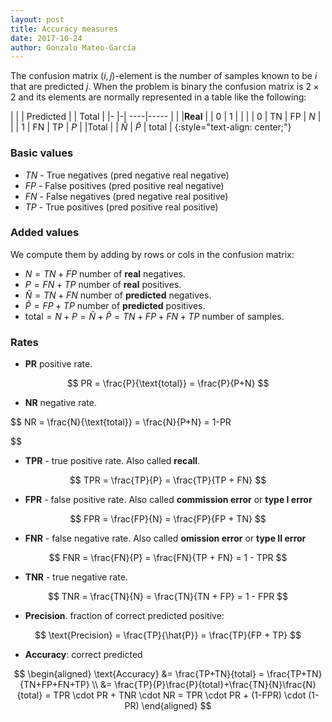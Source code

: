 ```yaml
---
layout: post
title: Accuracy measures
date: 2017-10-24
author: Gonzalo Mateo-García
---
```

<script type="text/x-mathjax-config">
    MathJax.Hub.Config({
      tex2jax: {inlineMath: [['$','$'], ['\\(','\\)']]}
      //TeX: { equationNumbers: { autoNumber: "False" } }
    });
  /*  MathJax.Hub.Queue(
  ["resetEquationNumbers",MathJax.InputJax.TeX],
  ["PreProcess",MathJax.Hub],
  ["Reprocess",MathJax.Hub]
);*/
</script>

<script type="text/javascript" async
  src="https://cdnjs.cloudflare.com/ajax/libs/mathjax/2.7.2/MathJax.js?config=TeX-AMS-MML_HTMLorMML">
</script>


The confusion matrix $(i,j)$-element is the number of samples known to be $i$ that are predicted $j$. When the problem is binary the confusion matrix is $2 \times 2$ and its elements are normally represented in a table like the following:

| | | Predicted | | Total |
|- |-| ----|----- | |
|**Real** | | 0 | 1 |  |
| | 0 | TN | FP | $N$ |
| | 1 | FN | TP | $P$ |
|Total |  | $\hat{N}$  | $\hat{P}$ | total |
{:style="text-align: center;"}

### Basic values

* $TN$ - True negatives (pred negative real negative)
* $FP$ - False positives (pred positive real negative)
* $FN$ - False negatives (pred negative real positive)
* $TP$ - True positives (pred positive real positive)

### Added values

We compute them by adding by rows or cols in the confusion matrix:

* $N = TN + FP$ number of **real** negatives.
* $P = FN + TP$ number of **real** positives.
* $\hat{N} =TN + FN$ number of **predicted** negatives.
* $\hat{P} =FP + TP$ number of **predicted** positives.
* $\text{total} = N + P = \hat{N}+ \hat{P} = TN+FP+FN+TP$ number of samples.

### Rates

* **PR** positive rate.

$$
PR = \frac{P}{\text{total}} = \frac{P}{P+N}
$$

* **NR** negative rate.

$$
NR = \frac{N}{\text{total}} = \frac{N}{P+N} = 1-PR

$$

* **TPR** - true positive rate. Also called **recall**.

$$
TPR = \frac{TP}{P} = \frac{TP}{TP + FN}
$$

* **FPR** - false positive rate. Also called **commission error** or **type I error**

$$
FPR = \frac{FP}{N} = \frac{FP}{FP + TN}
$$

* __FNR__ - false negative rate. Also called **omission error** or **type II error**

$$
FNR = \frac{FN}{P} = \frac{FN}{TP + FN} = 1 - TPR
$$

* __TNR__ - true negative rate.

$$
TNR = \frac{TN}{N} = \frac{TN}{TN + FP} = 1 - FPR
$$

* **Precision**. fraction of correct predicted positive:

$$
\text{Precision} = \frac{TP}{\hat{P}} = \frac{TP}{FP + TP}
$$

* **Accuracy**: correct predicted

$$
\begin{aligned}
\text{Accuracy} &= \frac{TP+TN}{total} = \frac{TP+TN}{TN+FP+FN+TP} \\
&= \frac{TP}{P}\frac{P}{total}+\frac{TN}{N}\frac{N}{total} = TPR \cdot PR + TNR \cdot NR = TPR \cdot PR + (1-FPR) \cdot (1-PR)
\end{aligned}
$$
